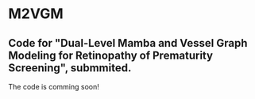 # M2VGM

## Code for "Dual-Level Mamba and Vessel Graph Modeling for Retinopathy of Prematurity Screening", submmited.
The code is comming soon!
